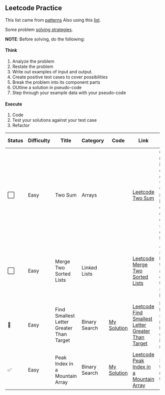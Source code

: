 ## Leetcode Practice

This list came from [patterns](https://seanprashad.com/leetcode-patterns/)
Also using this [list](https://docs.google.com/spreadsheets/d/1A2PaQKcdwO_lwxz9bAnxXnIQayCouZP6d-ENrBz_NXc/edit#gid=0).

Some problem [solving strategies](https://dev.to/moresaltmorelemon/algorithm-problem-solving-strategies-21cp).

**NOTE**: Before solving, do the following:
#### Think
1. Analyze the problem
2. Restate the problem
3. Write out examples of input and output.
4. Create positive test cases to cover possibilities 
5. Break the problem into its component parts
6. OUtline a solution in pseudo-code
7. Step through your example data with your pseudo-code

#### Execute
1. Code
2. Test your solutions against your test case
3. Refactor


|Status | Difficulty | Title | Category | Code | Link | Notes | Time Taken |
| --- | --- | --- | --- | --- | --- | --- | --- |
| :white_large_square: | Easy | Two Sum | Arrays |  |[Leetcode Two Sum](https://leetcode.com/problems/two-sum/)| use hash map to instantly check for difference value, map will add index of last occurrence of a num, don’t use same element twice|  |
| :white_large_square: | Easy | Merge Two Sorted Lists | Linked Lists | | [Leetcode Merge Two Sorted Lists](https://leetcode.com/problems/merge-two-sorted-lists/) | Join two sorted linked list together and the output is the final sorted linked list. |  |
| :no_entry_sign: | Easy | Find Smallest Letter Greater Than Target | Binary Search | [My Solution](https://github.com/ivymorenomt/PrepPythonLeetcode/blob/master/Leetcode/findsmallestletter.py) | [Leetcode Find Smallest Letter Greater Than Target](https://leetcode.com/problems/find-smallest-letter-greater-than-target) |  Followed binary search for numbers however I get incorrect results. | 30 mins |
| :white_check_mark: | Easy | Peak Index in a Mountain Array | Binary Search | [My Solution](https://github.com/ivymorenomt/PrepPythonLeetcode/blob/master/Leetcode/findsmallestletter.py) | [Leetcode Peak Index in a Mountain Array](https://leetcode.com/problems/peak-index-in-a-mountain-array/submissions/) |  Search for the largest number in the array. | 10 mins |
